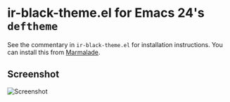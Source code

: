 # ir-black-theme.el for Emacs 24's `deftheme`

See the commentary in `ir-black-theme.el` for installation instructions. You
can install this from
[Marmalade](http://marmalade-repo.org/packages/ir-black-theme).

## Screenshot

![Screenshot](https://github.com/jmdeldin/ir-black-theme.el/raw/master/screenshot.png)

